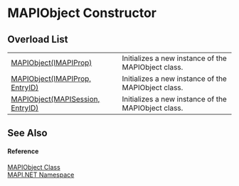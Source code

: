 # MAPIObject Constructor


## Overload List
<table>
<tr>
<td><a href="M_MAPI_NET_MAPIObject__ctor.md">MAPIObject(IMAPIProp)</a></td>
<td>Initializes a new instance of the MAPIObject class.</td></tr>
<tr>
<td><a href="M_MAPI_NET_MAPIObject__ctor_1.md">MAPIObject(IMAPIProp, EntryID)</a></td>
<td>Initializes a new instance of the MAPIObject class.</td></tr>
<tr>
<td><a href="M_MAPI_NET_MAPIObject__ctor_2.md">MAPIObject(MAPISession, EntryID)</a></td>
<td>Initializes a new instance of the MAPIObject class.</td></tr>
</table>

## See Also


#### Reference
<a href="T_MAPI_NET_MAPIObject.md">MAPIObject Class</a>  
<a href="N_MAPI_NET.md">MAPI.NET Namespace</a>  
